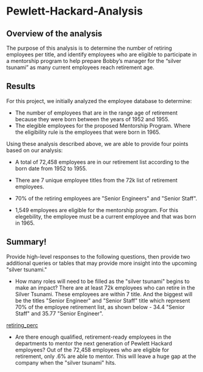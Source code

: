 # Pewlett-Hackard-Analysis

## Overview of the analysis

The purpose of this analysis is to determine the number of retiring employees per title, and identify employees who are eligible to participate in a mentorship program to help prepare Bobby’s manager for the “silver tsunami” as many current employees reach retirement age.

## Results

For this project, we initially analyzed the employee database to determine:
- The number of employees that are in the range age of retirement because they were born between the years of 1952 and 1955.
- The elegible employees for the proposed Mentorship Program. Where the eligibility rule is the employees that were born in 1965. 

Using these analysis described above, we are able to provide four points based on our analysis:

- A total of 72,458 employees are in our retirement list according to the born date from 1952 to 1955.

- There are 7 unique employee titles from the 72k list of retirement employees.

- 70% of the retiring employees are "Senior Engineers" and "Senior Staff". 


- 1,549 employees are eligible for the mentorship program. For this elegebility, the employee must be a current employee and  that was born in 1965.


## Summary!


Provide high-level responses to the following questions, then provide two additional queries or tables that may provide more insight into the upcoming "silver tsunami."

- How many roles will need to be filled as the "silver tsunami" begins to make an impact? 
 There are at least 72k employees who can retire in the Silver Tsunami. These employees are within 7 title. And the biggest will be the titles "Senior Engineer" and "Senior Staff" title which represent 70% of the employee retirement list, as shown below - 34.4 "Senior Staff" and 35.77 "Senior Engineer".

[retiring_perc](https://user-images.githubusercontent.com/95392070/153771380-c7eb0801-f732-489e-88d2-88d7a02d6211.PNG)

- Are there enough qualified, retirement-ready employees in the departments to mentor the next generation of Pewlett Hackard employees?
 Out of the 72,458 employees who are eligible for retirement, only .6% are able to mentor. This will leave a huge gap at the company when the "silver tsunami" hits.


